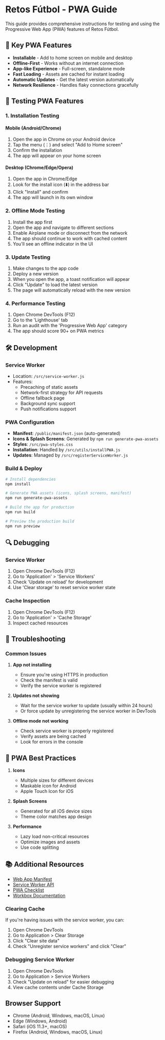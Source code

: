 # Retos Fútbol - PWA Guide

This guide provides comprehensive instructions for testing and using the Progressive Web App (PWA) features of Retos Fútbol.

## 🚀 Key PWA Features

- **Installable** - Add to home screen on mobile and desktop
- **Offline-First** - Works without an internet connection
- **App-like Experience** - Full-screen, standalone mode
- **Fast Loading** - Assets are cached for instant loading
- **Automatic Updates** - Get the latest version automatically
- **Network Resilience** - Handles flaky connections gracefully

## 🧪 Testing PWA Features

### 1. Installation Testing
#### Mobile (Android/Chrome)
1. Open the app in Chrome on your Android device
2. Tap the menu (⋮) and select "Add to Home screen"
3. Confirm the installation
4. The app will appear on your home screen

#### Desktop (Chrome/Edge/Opera)
1. Open the app in Chrome/Edge
2. Look for the install icon (⬇️) in the address bar
3. Click "Install" and confirm
4. The app will launch in its own window

### 2. Offline Mode Testing
1. Install the app first
2. Open the app and navigate to different sections
3. Enable Airplane mode or disconnect from the network
4. The app should continue to work with cached content
5. You'll see an offline indicator in the UI

### 3. Update Testing
1. Make changes to the app code
2. Deploy a new version
3. When you open the app, a toast notification will appear
4. Click "Update" to load the latest version
5. The page will automatically reload with the new version

### 4. Performance Testing
1. Open Chrome DevTools (F12)
2. Go to the 'Lighthouse' tab
3. Run an audit with the 'Progressive Web App' category
4. The app should score 90+ on PWA metrics

## 🛠️ Development

### Service Worker
- Location: `/src/service-worker.js`
- Features:
  - Precaching of static assets
  - Network-first strategy for API requests
  - Offline fallback page
  - Background sync support
  - Push notifications support

### PWA Configuration
- **Manifest**: `/public/manifest.json` (auto-generated)
- **Icons & Splash Screens**: Generated by `npm run generate-pwa-assets`
- **Styles**: `/src/pwa-styles.css`
- **Installation**: Handled by `/src/utils/installPWA.js`
- **Updates**: Managed by `/src/registerServiceWorker.js`

### Build & Deploy
```bash
# Install dependencies
npm install

# Generate PWA assets (icons, splash screens, manifest)
npm run generate-pwa-assets

# Build the app for production
npm run build

# Preview the production build
npm run preview
```

## 🔍 Debugging

### Service Worker
1. Open Chrome DevTools (F12)
2. Go to 'Application' > 'Service Workers'
3. Check 'Update on reload' for development
4. Use 'Clear storage' to reset service worker state

### Cache Inspection
1. Open Chrome DevTools (F12)
2. Go to 'Application' > 'Cache Storage'
3. Inspect cached resources

## 🚨 Troubleshooting

### Common Issues
1. **App not installing**
   - Ensure you're using HTTPS in production
   - Check the manifest is valid
   - Verify the service worker is registered

2. **Updates not showing**
   - Wait for the service worker to update (usually within 24 hours)
   - Or force update by unregistering the service worker in DevTools

3. **Offline mode not working**
   - Check service worker is properly registered
   - Verify assets are being cached
   - Look for errors in the console

## 📱 PWA Best Practices

1. **Icons**
   - Multiple sizes for different devices
   - Maskable icon for Android
   - Apple Touch Icon for iOS

2. **Splash Screens**
   - Generated for all iOS device sizes
   - Theme color matches app design

3. **Performance**
   - Lazy load non-critical resources
   - Optimize images and assets
   - Use code splitting

## 📚 Additional Resources

- [Web App Manifest](https://web.dev/add-manifest/)
- [Service Worker API](https://developer.mozilla.org/en-US/docs/Web/API/Service_Worker_API)
- [PWA Checklist](https://web.dev/pwa-checklist/)
- [Workbox Documentation](https://developers.google.com/web/tools/workbox)

### Clearing Cache
If you're having issues with the service worker, you can:
1. Open Chrome DevTools
2. Go to Application > Clear Storage
3. Click "Clear site data"
4. Check "Unregister service workers" and click "Clear"

### Debugging Service Worker
1. Open Chrome DevTools
2. Go to Application > Service Workers
3. Check "Update on reload" for easier debugging
4. View cache contents under Cache Storage

## Browser Support
- Chrome (Android, Windows, macOS, Linux)
- Edge (Windows, Android)
- Safari (iOS 11.3+, macOS)
- Firefox (Android, Windows, macOS, Linux)
